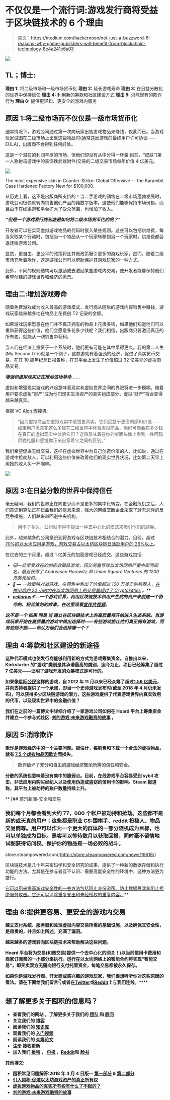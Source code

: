 # 不仅仅是一个流行词:游戏发行商将受益于区块链技术的 6 个理由

> 原文：<https://medium.com/hackernoon/not-just-a-buzzword-6-reasons-why-game-publishers-will-benefit-from-blockchain-technology-8e4a241c6a03>

![](img/a212216016797ea04b97771772e4c947.png)

## **TL；博士:**

**理由 1:** 将二级市场和一级市场货币化 **理由 2:** 延长游戏寿命 **理由 3:** 在日益分散化的世界中保持信任
**理由 4:** 利用新的筹款和社区建设方式
**理由 5:** 消除现有的欺诈行为 **理由 6:** 提供更轻松、更安全的游戏内服务

## **原因 1:将二级市场而不仅仅是一级市场货币化**

通常情况下，游戏公司通过第一次向玩家出售游戏物品来赚钱，仅此而已。当游戏玩家试图在二级市场上出售这些物品时(通常违反游戏的最终用户许可协议——EULA)，出版商不会得到任何好处。

这是一个潜在的利润丰厚的市场，但他们却没有从中分得一杯羹:目前，“皮肤”(第一人称射击游戏中的装饰性武器附件)交易的二级交易市场每年价值 4 亿美元。

![](img/131f0df8b46378b8cba1e94db089f85d.png)

The most expensive skin in Counter-Strike: Global Offensive — the Karambit Case Hardened Factory New for $100,000.

从历史上看，这不是出版商所支持的！当二手游戏的销售在二级市场蓬勃发展时，游戏公司很快就转向销售他们产品的纯数字版本。这使他们能够保持市场份额，而且由于在线渠道和平台扩大了受众范围，也增加了收入。

***“但是一个游戏发行商到底是如何将二级市场货币化的呢？”***

开发者可以在实现虚拟游戏物品的代码时嵌入某些规则。这些可以包括烘焙费，每当采取某个行动时，包括当一个物品从一个玩家转移到另一个玩家时，烘焙费都会返还给游戏公司。

显然，更自由、更公平的政策将比其他政策吸引更多的游戏玩家，然而，随着二级市场充斥着欺诈，这是游戏公司可以帮助保护其游戏玩家的一种方式。

此外，不同的规则结构可以激励或去激励某些游戏内交易，使开发者能够保持他们希望创建的游戏世界和经济的愿景。

## **理由二:增加游戏寿命**

随着免费游戏成为收入最高的游戏模式，发行商从随后的游戏内容销售中赚钱，游戏玩家越来越多地在物品上花费创 T2 记录的金额。

如果游戏玩家愿意在他们并不真正拥有的物品上花很多钱，如果他们知道他们可以重新获得这些价值，他们会愿意多花多少钱呢？我们相信，出版商只要激活真正的所有权，就能从*一级*销售中获利。

当人们在经济上投资于一个系统时，他们更有可能在其中呆得更久。我的第二人生(My Second Life)就是一个例子，这款游戏有着强劲的经济，促进了真实货币交易，在其 10 周年纪念日报告称，在其平台上发生了价值超过 32 亿美元的虚拟商品交易。

***增强和虚拟现实正在推动这场革命……***

虚拟和增强现实游戏的兴起意味着现实和虚拟世界之间的界限将进一步模糊。随着用户要求虚拟“财产”成为他们现实生活资产的真实组成部分，虚拟“财产”将会变得越来越真实。

根据 VC [Alon 焊接机](/@alonbonder/virtual-goods-the-next-big-gold-rush-8b85d893c3b8):

> “因为虚拟商品在虚拟现实中感觉更真实，它们受益于更高的感知价值……如果用户愿意花这么多钱在二维世界中体验虚拟商品，他们可能会花多少钱在真正的虚拟现实中体验它们？这将意味着在你的桌面头像上看到一件阿玛尼晚礼服和感觉你正亲自穿着它之间的区别。”

我们希望促进无缝交易，这样在虚拟世界中为自己创造价值的人，比如说，通过在游戏中抢劫敌人，可以利用这些价值来改善他们的现实世界状况，比如第二天早上用她的收入买一杯咖啡。

![](img/ac0cf1dc61010b78c7674751a09434ff.png)

## **原因 3:在日益分散的世界中保持信任**

毫无疑问，我们的世界正在向更少而不是更多的集中化转变。在金融危机之后，人们意识到算法正在扭曲我们的信息来源，强大的网络垄断企业采取了肆无忌惮的反竞争措施，人们越来越回避中央机构。

> 用不了多久，公司就不得不提出一种去中心化的模式来吸引他们的顾客。

此外，越来越多的公司意识到将游戏与区块链技术相结合的潜力。目前，超过 [70%的以太坊应用是游戏，游戏交易占以太坊区块链日活跃用户的 26%以上](https://tokenthusiast.com/2018/03/30/more-than-70-of-ethereum-dapps-are-games/)。

在过去的三个月里，超过 1 亿美元的加密游戏已经成交。这些游戏包括:

*   [](https://www.cryptokitties.co/)*😺—非常受欢迎的加密收藏品游戏，因交易量导致以太坊网络严重中断而闻名，最近获得了 Andreeson Horowitz 和 Union Square Ventures 的 1200 万美元投资。*
*   *[](http://etherbots.io)****🤖 *—**** *一款策略对战游戏，在预售中售出了价值超过 100 万美元的机器人，[在推出后的 24 小时内在以太坊网络上的交易量超过了 Cryptokitties](https://hackernoon.com/etherbots-launches-overtaking-cryptokitties-in-transaction-volume-again-e179307991eb) 。***
*   **[***cellarius***](https://cellarius.network/)*☄️—一个游戏世界，利用区块链技术和用户生成的资产来创建一个协作的、粉丝策划的故事。在这里观看[宣传片视频](https://youtu.be/Ke7ujS_SBnU)。***

***这不是一个 ***如果*** 而是 ***当*** 建立在区块链技术上的高质量将开始进入生态系统。当游戏玩家开始在高质量的游戏中做出选择时——有些游戏能让他们真正拥有游戏，而有些则不能——你认为他们会选择哪一个？***

## ****理由 4:筹款和社区建设的新途径****

**这种代币模式也使发行商能够利用新的方式为游戏筹集资金。自推出以来，Kickstarter 的“游戏”类别是其承诺最高的类别，迄今为止，项目已经筹集了超过 7 亿美元——证明了游戏开发的众筹模式是可行的。**

**如果像[星际公民](https://en.wikipedia.org/wiki/Star_Citizen)这样的游戏，自 2012 年 11 月以来已经众筹了超过[1.59 亿美元](https://www.polygon.com/2018/1/3/16845616/star-citizen-versus-kickstarter-money-raised)，并向支持者提供了一个承诺，即当一个史诗游戏发布时(截至 2018 年 4 月仍未发布)，可以获得多少区块链游戏的潜力，这些游戏提供了代表游戏世界内真实效用的代币，以及现实世界中的金融价值？**

**我们在之前的一篇博文中详细介绍了一家游戏公司如何在 Hoard 平台上筹集资金并建立一个参与式社区: [**刘的游戏:未来游戏融资的故事**](https://blog.hoard.exchange/lius-game-a-story-of-game-financing-in-the-future-d35fa33547ed) 。**

## ****原因 5:消除欺诈****

**欺诈是游戏经济中的一个主要问题。据估计，每销售和下载一个合法的虚拟物品，就有 [7.5 个虚拟物品因欺诈](https://venturebeat.com/2018/02/23/blockchain-could-transform-in-game-economies/)而损失。**

> **欺诈破坏了充分和自由的游戏经济繁荣所需的信任和安全。**

**分散的系统也意味着没有集中的脆弱点。目前，在线游戏平台容易受到 sybil 攻击、非法应用内购买经纪人以及使用伪造或盗窃的信用卡的影响。Steam 报道称，其平台上被劫持的账户数量持续上升。**

**[](http://store.steampowered.com/news/19618/) [## 蒸汽新闻-安全和交易

### 我们每个月都会看到大约 77，000 个帐户被劫持和抢劫。这些都不是新的或天真的用户；这些都是职业 CS:围棋手、reddit 投稿人、物品交易商等。用户可以作为一个更大的群体的一部分随机成为目标，也可以单独成为目标。黑客可以等待数月以获取回报，同时毫不留情地试图获得访问权。保护你的物品是一场必败的战斗。

store.steampowered.com](http://store.steampowered.com/news/19618/) 

区块链技术是几十年来密码学和安全研究的成果，提供了一种新的数据存储和执行功能的方法。尤其是在参与者互不认识、需要高度安全性的环境中，这种方法更为盛行。

[它可以用来提高游戏安全性的一些方法包括阻止身份盗窃、防止数据篡改和阻止拒绝服务攻击。它还可以消除重复支出和未经授权的重复内容。](https://venturebeat.com/2017/01/22/blockchains-brilliant-approach-to-cybersecurity/)** 

## ****理由 6:提供更容易、更安全的游戏内交易****

**建立支付系统、服务器和处理虚拟内容交易所需的基础设施，以及确保其安全性，是昂贵的，并且如上所述，充满了漏洞。**

**越来越多的游戏转向区块链技术来帮助解决这些问题。**

**Hoard 平台将为交易(和微交易)提供一个去中心化的网关！)以当前信用卡费用和商家订阅费的一小部分来执行。运行在以太坊网络上的智能合约将实现“智能交易”，即买卖双方无需向银行支付托管资金，每笔交易都被永久保存。**

**如果你是游戏发行商、开发商或感兴趣的游戏玩家，我们很想听听你对这些原因的看法。请在下面给我们留言👇或者在[**Twitter**](https://twitter.com/hoardexchange)**或**[**Reddit**](https://www.reddit.com/r/HoardEx/)上与我们连线。******

## ******想了解更多关于囤积的信息吗？******

*   ******查看我们的网站 ，了解更多关于我们的 [**团队**](https://www.hoard.exchange/#teamSection) 和 [**顾问**](https://www.hoard.exchange/#advisorSection)******
*   ******关注我们的 [**博客**](https://blog.hoard.exchange)******
*   ******阅读我们的 [**知识库**](https://knowledge.hoard.exchange)******
*   ******观看我们的 [**入门视频**](https://www.youtube.com/watch?v=rljhLcG1m8s&t=2s)******
*   ******阅读我们的 [**众筹论文**](https://www.hoard.exchange/docs/Hoard%20Crowdfunding%20Paper.pdf)******
*   ******[**注册**](https://www.hoard.exchange/#contributePeriodSection) 接收更新******
*   ******加入我们 [**推特**](https://twitter.com/hoardexchange) **，** [**电报**](https://t.me/hoardexchange) **，**[**Reddit**](https://www.reddit.com/r/HoardEx/)**和 [**脸书**](https://facebook.com/hoardexchange)********

********其他博文:********

*   ******囤积常见问题解答:2018 年 4 月 4 日版— [第一部分](https://blog.hoard.exchange/hoard-faqs-3-april-2018-edition-34213df69542) & [第二部分](https://blog.hoard.exchange/hoard-faqs-3-april-2018-edition-part-2-7725a698aaee)******
*   ******[引入囤积:促进以太坊游戏资产的真正所有权](https://blog.hoard.exchange/introducing-hoard-facilitating-true-ownership-of-gaming-assets-on-ethereum-5ecd84a9b7fb)******
*   ******[虚拟游戏物品的真实所有权有什么了不起的？](https://hackernoon.com/whats-so-great-about-true-ownership-of-virtual-game-items-be629e5ae900)******
*   ******[刘的游戏:未来游戏融资的故事](https://blog.hoard.exchange/lius-game-a-story-of-game-financing-in-the-future-d35fa33547ed)******